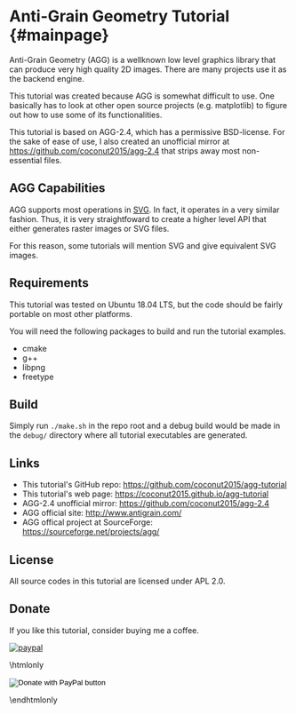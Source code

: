 Anti-Grain Geometry Tutorial {#mainpage}
========================================

Anti-Grain Geometry (AGG) is a wellknown low level graphics library that can
produce very high quality 2D images.  There are many projects use it as
the backend engine.

This tutorial was created because AGG is somewhat difficult to use.  One
basically has to look at other open source projects (e.g. matplotlib)
to figure out how to use some of its functionalities.

This tutorial is based on AGG-2.4, which has a permissive BSD-license.
For the sake of ease of use, I also created an unofficial mirror at
https://github.com/coconut2015/agg-2.4 that strips away most non-essential
files.

AGG Capabilities
----------------

AGG supports most operations in [SVG](https://www.w3.org/Graphics/SVG/).
In fact, it operates in a very similar fashion.  Thus, it is very
straightfoward to create a higher level API that either generates
raster images or SVG files.

For this reason, some tutorials will mention SVG and give equivalent
SVG images.

Requirements
------------

This tutorial was tested on Ubuntu 18.04 LTS, but the code should be
fairly portable on most other platforms.

You will need the following packages to build and run the tutorial examples.

* cmake
* g++
* libpng
* freetype

Build
-----

Simply run `./make.sh` in the repo root and a debug build would be
made in the `debug/` directory where all tutorial executables are
generated.

Links
-----

* This tutorial's GitHub repo: https://github.com/coconut2015/agg-tutorial
* This tutorial's web page: https://coconut2015.github.io/agg-tutorial
* AGG-2.4 unofficial mirror: https://github.com/coconut2015/agg-2.4 
* AGG official site: http://www.antigrain.com/
* AGG offical project at SourceForge: https://sourceforge.net/projects/agg/

License
-------

All source codes in this tutorial are licensed under APL 2.0.

Donate
------

If you like this tutorial, consider buying me a coffee.

[![paypal](https://www.paypalobjects.com/en_US/i/btn/btn_donateCC_LG.gif)](https://www.paypal.com/cgi-bin/webscr?cmd=_donations&business=3VR7Z5XMLMDP4&currency_code=USD&source=url)

\htmlonly
<form action="https://www.paypal.com/cgi-bin/webscr" method="post" target="_top">
<input type="hidden" name="cmd" value="_donations" />
<input type="hidden" name="business" value="3VR7Z5XMLMDP4" />
<input type="hidden" name="currency_code" value="USD" />
<input type="image" src="https://www.paypalobjects.com/en_US/i/btn/btn_donateCC_LG.gif" border="0" name="submit" title="PayPal - The safer, easier way to pay online!" alt="Donate with PayPal button" />
<img alt="" border="0" src="https://www.paypal.com/en_US/i/scr/pixel.gif" width="1" height="1" />
</form>
 \endhtmlonly
 